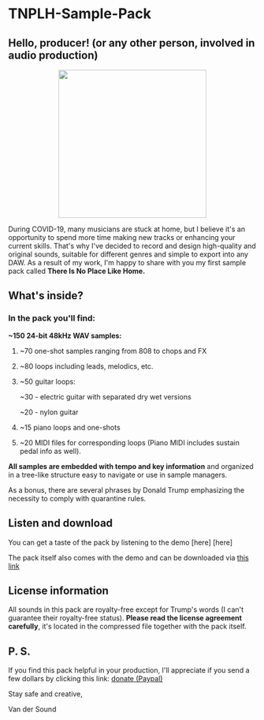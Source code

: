 # TNPLH-Sample-Pack
## Hello, producer! (or any other person, involved in audio production)
<p align="center">
 <img src="https://github.com/vandersound/TNPLH-Sample-Pack/blob/master/Cover/VDS%20TNPLH%20cover.png" width="300">
</p>

During COVID-19, many musicians are stuck at home, but I believe it's an opportunity to spend more time making new tracks or enhancing your current skills. That's why I've decided to record and design high-quality and original sounds, suitable for different genres and simple to export into any DAW. As a result of my work, I'm happy to share with you my first sample pack called **There Is No Place Like Home.**

## What's inside?
### In the pack you'll find:
**~150 24-bit 48kHz WAV samples:**
1. ~70 one-shot samples ranging from 808 to chops and FX
2. ~80 loops including leads, melodics, etc.
3. ~50 guitar loops: 

	~30  - electric guitar with separated dry wet versions
  
	~20  - nylon guitar 
4. ~15 piano loops and one-shots
5. ~20 MIDI files for corresponding loops (Piano MIDI includes sustain pedal info as well).

**All samples are embedded with tempo and key information** and organized in a tree-like structure easy to navigate or use in sample managers.

As a bonus, there are several phrases by Donald Trump emphasizing the necessity to comply with quarantine rules.


## Listen and download

You can get a taste of the pack by listening to the demo [here]
[here] 

The pack itself also comes with the demo and can be downloaded via [this link]

[this link]: https://www.dropbox.com/s/o0nq0at3om529ij/Van%20der%20Sound%20-%20There%27s%20No%20Place%20Like%20Home.7z?dl=0

## License information
All sounds in this pack are royalty-free except for Trump's words (I can't guarantee their royalty-free status). **Please read the license agreement carefully**, it's located in the compressed file together with the pack itself.


## P. S.
If you find this pack helpful in your production, I'll appreciate if you send a few dollars by clicking this link: [donate (Paypal)]

[donate (Paypal)]: https://www.paypal.com/cgi-bin/webscr?cmd=_s-xclick&hosted_button_id=4H8F7P22EEM8G

Stay safe and creative,

Van der Sound




